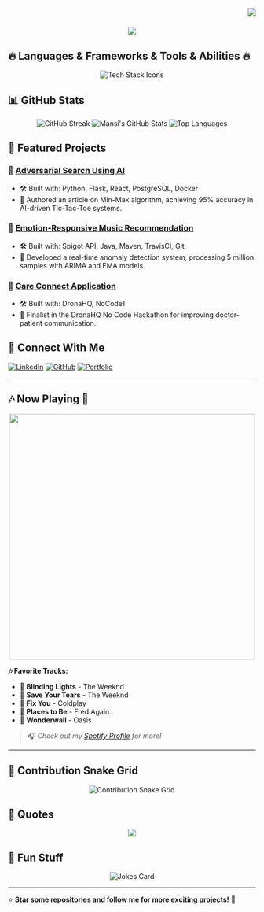 <img align="right" src="https://visitor-badge.laobi.icu/badge?page_id=mk-1306.mk-1306">

<h1 align="center">
  <a href="https://git.io/typing-svg">
    <img src="https://readme-typing-svg.herokuapp.com/?lines=Hello,+There!+👋;This+is+Mansi+Kharke....;Passionate+Software+Engineer!;Nice+to+meet+you!&center=true&width=800&size=30">
  </a>
</h1>

## 🔥 Languages & Frameworks & Tools & Abilities 🔥

<p align="center">
  <img src="https://skillicons.dev/icons?i=c,cpp,java,python,js,html,css,sass,flask,react,redux,angular,git,django,php,mysql,postgres,net,unity,androidstudio,vscode,graphql,docker,aws" alt="Tech Stack Icons">
</p>

## 📊 GitHub Stats

<p align="center">
  <img src="https://github-readme-streak-stats.herokuapp.com/?user=mk-1306&theme=radical" alt="GitHub Streak">
  <img src="https://github-readme-stats.vercel.app/api?username=mk-1306&show_icons=true&theme=radical" alt="Mansi's GitHub Stats">
  <img src="https://github-readme-stats.vercel.app/api/top-langs/?username=mk-1306&layout=compact&theme=radical" alt="Top Languages">
</p>

## 🚀 Featured Projects

### 📌 [Adversarial Search Using AI](https://github.com/mk-1306/adversarial-search)
- 🛠 Built with: Python, Flask, React, PostgreSQL, Docker
- 📄 Authored an article on Min-Max algorithm, achieving 95% accuracy in AI-driven Tic-Tac-Toe systems.

### 📌 [Emotion-Responsive Music Recommendation](https://github.com/mk-1306/music-recommendation)
- 🛠 Built with: Spigot API, Java, Maven, TravisCI, Git
- 🚀 Developed a real-time anomaly detection system, processing 5 million samples with ARIMA and EMA models.

### 📌 [Care Connect Application](https://github.com/mk-1306/care-connect)
- 🛠 Built with: DronaHQ, NoCode1
- 🎯 Finalist in the DronaHQ No Code Hackathon for improving doctor-patient communication.

## 🔗 Connect With Me

[![LinkedIn](https://img.shields.io/badge/-LinkedIn-0A66C2?style=flat&logo=linkedin)](https://www.linkedin.com/in/mansi-kharke-3b7565183/)
[![GitHub](https://img.shields.io/badge/-GitHub-181717?style=flat&logo=github)](https://github.com/mk-1306)
[![Portfolio](https://img.shields.io/badge/-Portfolio-000000?style=flat&logo=vercel)](https://mansikharke.netlify.app/)

---

## 🎶 Now Playing 🎵  

<p align="center">
  <img src="https://media.giphy.com/media/IwAZ6dvvvaTtdI8SD5/giphy.gif" width="500">
</p>

**🎶 Favorite Tracks:**
- 🎵 **Blinding Lights** - The Weeknd
- 🎵 **Save Your Tears** - The Weeknd
- 🎵 **Fix You** - Coldplay
- 🎵 **Places to Be** - Fred Again..
- 🎵 **Wonderwall** - Oasis

> 🎧 *Check out my [Spotify Profile](https://open.spotify.com/user/31auwuj4qbc4doqs6e2kboq4lbym) for more!*

---

## 🐍 Contribution Snake Grid
<p align="center">
  <img src="https://raw.githubusercontent.com/mk-1306/mk-1306/output/github-contribution-grid-snake.svg" alt="Contribution Snake Grid">
</p>

## 💬 Quotes

<p align="center">
  <img src="https://quotes-github-readme.vercel.app/api?type=vertical&theme=merko">
</p>

## 🎉 Fun Stuff

<p align="center">
  <img src="https://readme-jokes.vercel.app/api" alt="Jokes Card">
</p>

---

⭐ **Star some repositories and follow me for more exciting projects!** 🚀
